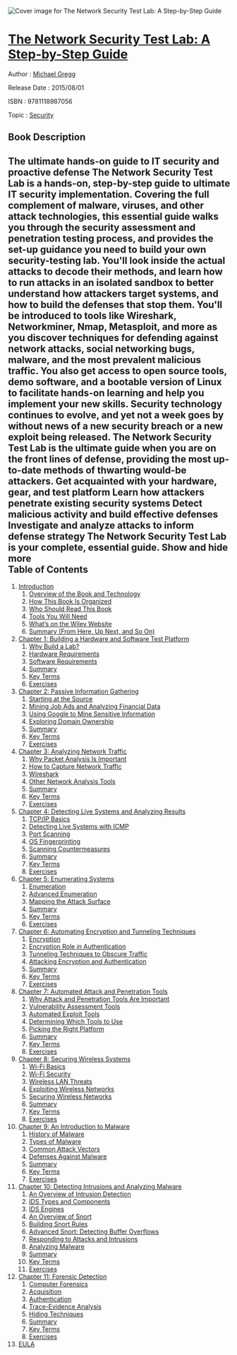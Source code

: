![Cover image for The Network Security Test Lab: A Step-by-Step Guide](https://imgdetail.ebookreading.net/cover/cover/security/EB9781118987056.jpg)

[The Network Security Test Lab: A Step-by-Step Guide](https://ebookreading.net/view/book/The+Network+Security+Test+Lab%3A+A+Step-by-Step+Guide-EB9781118987056_1.html "The Network Security Test Lab: A Step-by-Step Guide")
====================================================================================================================

Author : [Michael Gregg](https://ebookreading.net/search/author/Michael+Gregg)

Release Date : 2015/08/01

ISBN : 9781118987056

Topic : [Security](https://ebookreading.net/search/category/security)

Book Description
-----------------

 The ultimate hands-on guide to IT security and proactive defense
The Network Security Test Lab is a hands-on, step-by-step guide to ultimate IT security implementation. Covering the full complement of malware, viruses, and other attack technologies, this essential guide walks you through the security assessment and penetration testing process, and provides the set-up guidance you need to build your own security-testing lab. You'll look inside the actual attacks to decode their methods, and learn how to run attacks in an isolated sandbox to better understand how attackers target systems, and how to build the defenses that stop them. You'll be introduced to tools like Wireshark, Networkminer, Nmap, Metasploit, and more as you discover techniques for defending against network attacks, social networking bugs, malware, and the most prevalent malicious traffic. You also get access to open source tools, demo software, and a bootable version of Linux to facilitate hands-on learning and help you implement your new skills.
Security technology continues to evolve, and yet not a week goes by without news of a new security breach or a new exploit being released. The Network Security Test Lab is the ultimate guide when you are on the front lines of defense, providing the most up-to-date methods of thwarting would-be attackers.
Get acquainted with your hardware, gear, and test platform
Learn how attackers penetrate existing security systems
Detect malicious activity and build effective defenses
Investigate and analyze attacks to inform defense strategy
The Network Security Test Lab is your complete, essential guide.
        Show and hide more                
Table of Contents
-----------------

1. [Introduction](https://ebookreading.net/view/book/The+Network+Security+Test+Lab%3A+A+Step-by-Step+Guide-EB9781118987056_8.html)
    1. [Overview of the Book and Technology](https://ebookreading.net/view/book/The+Network+Security+Test+Lab%3A+A+Step-by-Step+Guide-EB9781118987056_8.html#c1_1)
    1. [How This Book Is Organized](https://ebookreading.net/view/book/The+Network+Security+Test+Lab%3A+A+Step-by-Step+Guide-EB9781118987056_8.html#c1_2)
    1. [Who Should Read This Book](https://ebookreading.net/view/book/The+Network+Security+Test+Lab%3A+A+Step-by-Step+Guide-EB9781118987056_8.html#c1_3)
    1. [Tools You Will Need](https://ebookreading.net/view/book/The+Network+Security+Test+Lab%3A+A+Step-by-Step+Guide-EB9781118987056_8.html#c1_4)
    1. [What’s on the Wiley Website](https://ebookreading.net/view/book/The+Network+Security+Test+Lab%3A+A+Step-by-Step+Guide-EB9781118987056_8.html#c1_5)
    1. [Summary (From Here, Up Next, and So On)](https://ebookreading.net/view/book/The+Network+Security+Test+Lab%3A+A+Step-by-Step+Guide-EB9781118987056_8.html#c1_6)
1. [Chapter 1: Building a Hardware and Software Test Platform](https://ebookreading.net/view/book/The+Network+Security+Test+Lab%3A+A+Step-by-Step+Guide-EB9781118987056_9.html)
    1. [Why Build a Lab?](https://ebookreading.net/view/book/The+Network+Security+Test+Lab%3A+A+Step-by-Step+Guide-EB9781118987056_9.html#c1_1)
    1. [Hardware Requirements](https://ebookreading.net/view/book/The+Network+Security+Test+Lab%3A+A+Step-by-Step+Guide-EB9781118987056_9.html#c1_2)
    1. [Software Requirements](https://ebookreading.net/view/book/The+Network+Security+Test+Lab%3A+A+Step-by-Step+Guide-EB9781118987056_9.html#c1_3)
    1. [Summary](https://ebookreading.net/view/book/The+Network+Security+Test+Lab%3A+A+Step-by-Step+Guide-EB9781118987056_9.html#c1_4)
    1. [Key Terms](https://ebookreading.net/view/book/The+Network+Security+Test+Lab%3A+A+Step-by-Step+Guide-EB9781118987056_9.html#c1_5)
    1. [Exercises](https://ebookreading.net/view/book/The+Network+Security+Test+Lab%3A+A+Step-by-Step+Guide-EB9781118987056_9.html#c1_6)
1. [Chapter 2: Passive Information Gathering](https://ebookreading.net/view/book/The+Network+Security+Test+Lab%3A+A+Step-by-Step+Guide-EB9781118987056_10.html)
    1. [Starting at the Source](https://ebookreading.net/view/book/The+Network+Security+Test+Lab%3A+A+Step-by-Step+Guide-EB9781118987056_10.html#c2_2)
    1. [Mining Job Ads and Analyzing Financial Data](https://ebookreading.net/view/book/The+Network+Security+Test+Lab%3A+A+Step-by-Step+Guide-EB9781118987056_10.html#c2_3)
    1. [Using Google to Mine Sensitive Information](https://ebookreading.net/view/book/The+Network+Security+Test+Lab%3A+A+Step-by-Step+Guide-EB9781118987056_10.html#c2_4)
    1. [Exploring Domain Ownership](https://ebookreading.net/view/book/The+Network+Security+Test+Lab%3A+A+Step-by-Step+Guide-EB9781118987056_10.html#c2_5)
    1. [Summary](https://ebookreading.net/view/book/The+Network+Security+Test+Lab%3A+A+Step-by-Step+Guide-EB9781118987056_10.html#c2_6)
    1. [Key Terms](https://ebookreading.net/view/book/The+Network+Security+Test+Lab%3A+A+Step-by-Step+Guide-EB9781118987056_10.html#c2_7)
    1. [Exercises](https://ebookreading.net/view/book/The+Network+Security+Test+Lab%3A+A+Step-by-Step+Guide-EB9781118987056_10.html#c2_8)
1. [Chapter 3: Analyzing Network Traffic](https://ebookreading.net/view/book/The+Network+Security+Test+Lab%3A+A+Step-by-Step+Guide-EB9781118987056_11.html)
    1. [Why Packet Analysis Is Important](https://ebookreading.net/view/book/The+Network+Security+Test+Lab%3A+A+Step-by-Step+Guide-EB9781118987056_11.html#c3_1)
    1. [How to Capture Network Traffic](https://ebookreading.net/view/book/The+Network+Security+Test+Lab%3A+A+Step-by-Step+Guide-EB9781118987056_11.html#c3_2)
    1. [Wireshark](https://ebookreading.net/view/book/The+Network+Security+Test+Lab%3A+A+Step-by-Step+Guide-EB9781118987056_11.html#c3_3)
    1. [Other Network Analysis Tools](https://ebookreading.net/view/book/The+Network+Security+Test+Lab%3A+A+Step-by-Step+Guide-EB9781118987056_11.html#c3_4)
    1. [Summary](https://ebookreading.net/view/book/The+Network+Security+Test+Lab%3A+A+Step-by-Step+Guide-EB9781118987056_11.html#c3_5)
    1. [Key Terms](https://ebookreading.net/view/book/The+Network+Security+Test+Lab%3A+A+Step-by-Step+Guide-EB9781118987056_11.html#c3_6)
    1. [Exercises](https://ebookreading.net/view/book/The+Network+Security+Test+Lab%3A+A+Step-by-Step+Guide-EB9781118987056_11.html#c3_7)
1. [Chapter 4: Detecting Live Systems and Analyzing Results](https://ebookreading.net/view/book/The+Network+Security+Test+Lab%3A+A+Step-by-Step+Guide-EB9781118987056_12.html)
    1. [TCP/IP Basics](https://ebookreading.net/view/book/The+Network+Security+Test+Lab%3A+A+Step-by-Step+Guide-EB9781118987056_12.html#c4_2)
    1. [Detecting Live Systems with ICMP](https://ebookreading.net/view/book/The+Network+Security+Test+Lab%3A+A+Step-by-Step+Guide-EB9781118987056_12.html#c4_3)
    1. [Port Scanning](https://ebookreading.net/view/book/The+Network+Security+Test+Lab%3A+A+Step-by-Step+Guide-EB9781118987056_12.html#c4_4)
    1. [OS Fingerprinting](https://ebookreading.net/view/book/The+Network+Security+Test+Lab%3A+A+Step-by-Step+Guide-EB9781118987056_12.html#c4_5)
    1. [Scanning Countermeasures](https://ebookreading.net/view/book/The+Network+Security+Test+Lab%3A+A+Step-by-Step+Guide-EB9781118987056_12.html#c4_6)
    1. [Summary](https://ebookreading.net/view/book/The+Network+Security+Test+Lab%3A+A+Step-by-Step+Guide-EB9781118987056_12.html#c4_7)
    1. [Key Terms](https://ebookreading.net/view/book/The+Network+Security+Test+Lab%3A+A+Step-by-Step+Guide-EB9781118987056_12.html#c4_8)
    1. [Exercises](https://ebookreading.net/view/book/The+Network+Security+Test+Lab%3A+A+Step-by-Step+Guide-EB9781118987056_12.html#c4_9)
1. [Chapter 5: Enumerating Systems](https://ebookreading.net/view/book/The+Network+Security+Test+Lab%3A+A+Step-by-Step+Guide-EB9781118987056_13.html)
    1. [Enumeration](https://ebookreading.net/view/book/The+Network+Security+Test+Lab%3A+A+Step-by-Step+Guide-EB9781118987056_13.html#c5_2)
    1. [Advanced Enumeration](https://ebookreading.net/view/book/The+Network+Security+Test+Lab%3A+A+Step-by-Step+Guide-EB9781118987056_13.html#c5_3)
    1. [Mapping the Attack Surface](https://ebookreading.net/view/book/The+Network+Security+Test+Lab%3A+A+Step-by-Step+Guide-EB9781118987056_13.html#c5_4)
    1. [Summary](https://ebookreading.net/view/book/The+Network+Security+Test+Lab%3A+A+Step-by-Step+Guide-EB9781118987056_13.html#c5_5)
    1. [Key Terms](https://ebookreading.net/view/book/The+Network+Security+Test+Lab%3A+A+Step-by-Step+Guide-EB9781118987056_13.html#c5_6)
    1. [Exercises](https://ebookreading.net/view/book/The+Network+Security+Test+Lab%3A+A+Step-by-Step+Guide-EB9781118987056_13.html#c5_7)
1. [Chapter 6: Automating Encryption and Tunneling Techniques](https://ebookreading.net/view/book/The+Network+Security+Test+Lab%3A+A+Step-by-Step+Guide-EB9781118987056_14.html)
    1. [Encryption](https://ebookreading.net/view/book/The+Network+Security+Test+Lab%3A+A+Step-by-Step+Guide-EB9781118987056_14.html#c6_1)
    1. [Encryption Role in Authentication](https://ebookreading.net/view/book/The+Network+Security+Test+Lab%3A+A+Step-by-Step+Guide-EB9781118987056_14.html#c6_2)
    1. [Tunneling Techniques to Obscure Traffic](https://ebookreading.net/view/book/The+Network+Security+Test+Lab%3A+A+Step-by-Step+Guide-EB9781118987056_14.html#c6_3)
    1. [Attacking Encryption and Authentication](https://ebookreading.net/view/book/The+Network+Security+Test+Lab%3A+A+Step-by-Step+Guide-EB9781118987056_14.html#c6_4)
    1. [Summary](https://ebookreading.net/view/book/The+Network+Security+Test+Lab%3A+A+Step-by-Step+Guide-EB9781118987056_14.html#c6_5)
    1. [Key Terms](https://ebookreading.net/view/book/The+Network+Security+Test+Lab%3A+A+Step-by-Step+Guide-EB9781118987056_14.html#c6_6)
    1. [Exercises](https://ebookreading.net/view/book/The+Network+Security+Test+Lab%3A+A+Step-by-Step+Guide-EB9781118987056_14.html#c6_7)
1. [Chapter 7: Automated Attack and Penetration Tools](https://ebookreading.net/view/book/The+Network+Security+Test+Lab%3A+A+Step-by-Step+Guide-EB9781118987056_15.html)
    1. [Why Attack and Penetration Tools Are Important](https://ebookreading.net/view/book/The+Network+Security+Test+Lab%3A+A+Step-by-Step+Guide-EB9781118987056_15.html#c7_2)
    1. [Vulnerability Assessment Tools](https://ebookreading.net/view/book/The+Network+Security+Test+Lab%3A+A+Step-by-Step+Guide-EB9781118987056_15.html#c7_3)
    1. [Automated Exploit Tools](https://ebookreading.net/view/book/The+Network+Security+Test+Lab%3A+A+Step-by-Step+Guide-EB9781118987056_15.html#c7_4)
    1. [Determining Which Tools to Use](https://ebookreading.net/view/book/The+Network+Security+Test+Lab%3A+A+Step-by-Step+Guide-EB9781118987056_15.html#c7_5)
    1. [Picking the Right Platform](https://ebookreading.net/view/book/The+Network+Security+Test+Lab%3A+A+Step-by-Step+Guide-EB9781118987056_15.html#c7_6)
    1. [Summary](https://ebookreading.net/view/book/The+Network+Security+Test+Lab%3A+A+Step-by-Step+Guide-EB9781118987056_15.html#c7_7)
    1. [Key Terms](https://ebookreading.net/view/book/The+Network+Security+Test+Lab%3A+A+Step-by-Step+Guide-EB9781118987056_15.html#c7_8)
    1. [Exercises](https://ebookreading.net/view/book/The+Network+Security+Test+Lab%3A+A+Step-by-Step+Guide-EB9781118987056_15.html#c7_9)
1. [Chapter 8: Securing Wireless Systems](https://ebookreading.net/view/book/The+Network+Security+Test+Lab%3A+A+Step-by-Step+Guide-EB9781118987056_16.html)
    1. [Wi-Fi Basics](https://ebookreading.net/view/book/The+Network+Security+Test+Lab%3A+A+Step-by-Step+Guide-EB9781118987056_16.html#c8_1)
    1. [Wi-Fi Security](https://ebookreading.net/view/book/The+Network+Security+Test+Lab%3A+A+Step-by-Step+Guide-EB9781118987056_16.html#c8_2)
    1. [Wireless LAN Threats](https://ebookreading.net/view/book/The+Network+Security+Test+Lab%3A+A+Step-by-Step+Guide-EB9781118987056_16.html#c8_3)
    1. [Exploiting Wireless Networks](https://ebookreading.net/view/book/The+Network+Security+Test+Lab%3A+A+Step-by-Step+Guide-EB9781118987056_16.html#c8_4)
    1. [Securing Wireless Networks](https://ebookreading.net/view/book/The+Network+Security+Test+Lab%3A+A+Step-by-Step+Guide-EB9781118987056_16.html#c8_5)
    1. [Summary](https://ebookreading.net/view/book/The+Network+Security+Test+Lab%3A+A+Step-by-Step+Guide-EB9781118987056_16.html#c8_6)
    1. [Key Terms](https://ebookreading.net/view/book/The+Network+Security+Test+Lab%3A+A+Step-by-Step+Guide-EB9781118987056_16.html#c8_7)
    1. [Exercises](https://ebookreading.net/view/book/The+Network+Security+Test+Lab%3A+A+Step-by-Step+Guide-EB9781118987056_16.html#c8_8)
1. [Chapter 9: An Introduction to Malware](https://ebookreading.net/view/book/The+Network+Security+Test+Lab%3A+A+Step-by-Step+Guide-EB9781118987056_17.html)
    1. [History of Malware](https://ebookreading.net/view/book/The+Network+Security+Test+Lab%3A+A+Step-by-Step+Guide-EB9781118987056_17.html#c9_1)
    1. [Types of Malware](https://ebookreading.net/view/book/The+Network+Security+Test+Lab%3A+A+Step-by-Step+Guide-EB9781118987056_17.html#c9_2)
    1. [Common Attack Vectors](https://ebookreading.net/view/book/The+Network+Security+Test+Lab%3A+A+Step-by-Step+Guide-EB9781118987056_17.html#c9_3)
    1. [Defenses Against Malware](https://ebookreading.net/view/book/The+Network+Security+Test+Lab%3A+A+Step-by-Step+Guide-EB9781118987056_17.html#c9_4)
    1. [Summary](https://ebookreading.net/view/book/The+Network+Security+Test+Lab%3A+A+Step-by-Step+Guide-EB9781118987056_17.html#c9_5)
    1. [Key Terms](https://ebookreading.net/view/book/The+Network+Security+Test+Lab%3A+A+Step-by-Step+Guide-EB9781118987056_17.html#c9_6)
    1. [Exercises](https://ebookreading.net/view/book/The+Network+Security+Test+Lab%3A+A+Step-by-Step+Guide-EB9781118987056_17.html#c9_7)
1. [Chapter 10: Detecting Intrusions and Analyzing Malware](https://ebookreading.net/view/book/The+Network+Security+Test+Lab%3A+A+Step-by-Step+Guide-EB9781118987056_18.html)
    1. [An Overview of Intrusion Detection](https://ebookreading.net/view/book/The+Network+Security+Test+Lab%3A+A+Step-by-Step+Guide-EB9781118987056_18.html#c10_1)
    1. [IDS Types and Components](https://ebookreading.net/view/book/The+Network+Security+Test+Lab%3A+A+Step-by-Step+Guide-EB9781118987056_18.html#c10_2)
    1. [IDS Engines](https://ebookreading.net/view/book/The+Network+Security+Test+Lab%3A+A+Step-by-Step+Guide-EB9781118987056_18.html#c10_3)
    1. [An Overview of Snort](https://ebookreading.net/view/book/The+Network+Security+Test+Lab%3A+A+Step-by-Step+Guide-EB9781118987056_18.html#c10_4)
    1. [Building Snort Rules](https://ebookreading.net/view/book/The+Network+Security+Test+Lab%3A+A+Step-by-Step+Guide-EB9781118987056_18.html#c10_5)
    1. [Advanced Snort: Detecting Buffer Overflows](https://ebookreading.net/view/book/The+Network+Security+Test+Lab%3A+A+Step-by-Step+Guide-EB9781118987056_18.html#c10_6)
    1. [Responding to Attacks and Intrusions](https://ebookreading.net/view/book/The+Network+Security+Test+Lab%3A+A+Step-by-Step+Guide-EB9781118987056_18.html#c10_7)
    1. [Analyzing Malware](https://ebookreading.net/view/book/The+Network+Security+Test+Lab%3A+A+Step-by-Step+Guide-EB9781118987056_18.html#c10_8)
    1. [Summary](https://ebookreading.net/view/book/The+Network+Security+Test+Lab%3A+A+Step-by-Step+Guide-EB9781118987056_18.html#c10_9)
    1. [Key Terms](https://ebookreading.net/view/book/The+Network+Security+Test+Lab%3A+A+Step-by-Step+Guide-EB9781118987056_18.html#c10_10)
    1. [Exercises](https://ebookreading.net/view/book/The+Network+Security+Test+Lab%3A+A+Step-by-Step+Guide-EB9781118987056_18.html#c10_11)
1. [Chapter 11: Forensic Detection](https://ebookreading.net/view/book/The+Network+Security+Test+Lab%3A+A+Step-by-Step+Guide-EB9781118987056_19.html)
    1. [Computer Forensics](https://ebookreading.net/view/book/The+Network+Security+Test+Lab%3A+A+Step-by-Step+Guide-EB9781118987056_19.html#c11_1)
    1. [Acquisition](https://ebookreading.net/view/book/The+Network+Security+Test+Lab%3A+A+Step-by-Step+Guide-EB9781118987056_19.html#c11_2)
    1. [Authentication](https://ebookreading.net/view/book/The+Network+Security+Test+Lab%3A+A+Step-by-Step+Guide-EB9781118987056_19.html#c11_3)
    1. [Trace-Evidence Analysis](https://ebookreading.net/view/book/The+Network+Security+Test+Lab%3A+A+Step-by-Step+Guide-EB9781118987056_19.html#c11_4)
    1. [Hiding Techniques](https://ebookreading.net/view/book/The+Network+Security+Test+Lab%3A+A+Step-by-Step+Guide-EB9781118987056_19.html#c11_5)
    1. [Summary](https://ebookreading.net/view/book/The+Network+Security+Test+Lab%3A+A+Step-by-Step+Guide-EB9781118987056_19.html#c11_5_5)
    1. [Key Terms](https://ebookreading.net/view/book/The+Network+Security+Test+Lab%3A+A+Step-by-Step+Guide-EB9781118987056_19.html#c11_5_6)
    1. [Exercises](https://ebookreading.net/view/book/The+Network+Security+Test+Lab%3A+A+Step-by-Step+Guide-EB9781118987056_19.html#c11_5_7)
1. [EULA](https://ebookreading.net/view/book/The+Network+Security+Test+Lab%3A+A+Step-by-Step+Guide-EB9781118987056_20.html)
